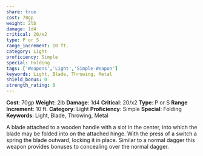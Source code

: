 ```yaml
---
share: true
cost: 70gp
weight: 2lb
damage: 1d4
critical: 20/x2
type: P or S
range_increment: 10 ft.
category: Light
proficiency: Simple
special: Folding
tags: ['Weapons','Light','Simple-Weapon']
keywords: Light, Blade, Throwing, Metal
shield_bonus: 0
strength_rating: 0
---
```

**Cost**: 70gp **Weight**: 2lb
**Damage**: 1d4 **Critical**: 20/x2 **Type**: P or S
**Range Increment**: 10 ft.
**Category**: Light **Proficiency**: Simple
**Special**: Folding
**Keywords**: Light, Blade, Throwing, Metal

A blade attached to a wooden handle with a slot in the center, into which the blade may be folded into on the attached hinge. With the press of a switch a spring the blade outward, locking it in place. Similar to a normal dagger this weapon provides bonuses to concealing over the normal dagger.
